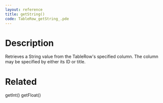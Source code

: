 ```yaml
---
layout: reference
title: getString()
code: TableRow_getString_.pde
---
```


# Description

Retrieves a String value from the TableRow's specified column. The column may be specified by either its ID or title.

# Related

getInt()
getFloat()
